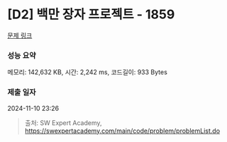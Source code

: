 # [D2] 백만 장자 프로젝트 - 1859 

[문제 링크](https://swexpertacademy.com/main/code/problem/problemDetail.do?contestProbId=AV5LrsUaDxcDFAXc) 

### 성능 요약

메모리: 142,632 KB, 시간: 2,242 ms, 코드길이: 933 Bytes

### 제출 일자

2024-11-10 23:26



> 출처: SW Expert Academy, https://swexpertacademy.com/main/code/problem/problemList.do